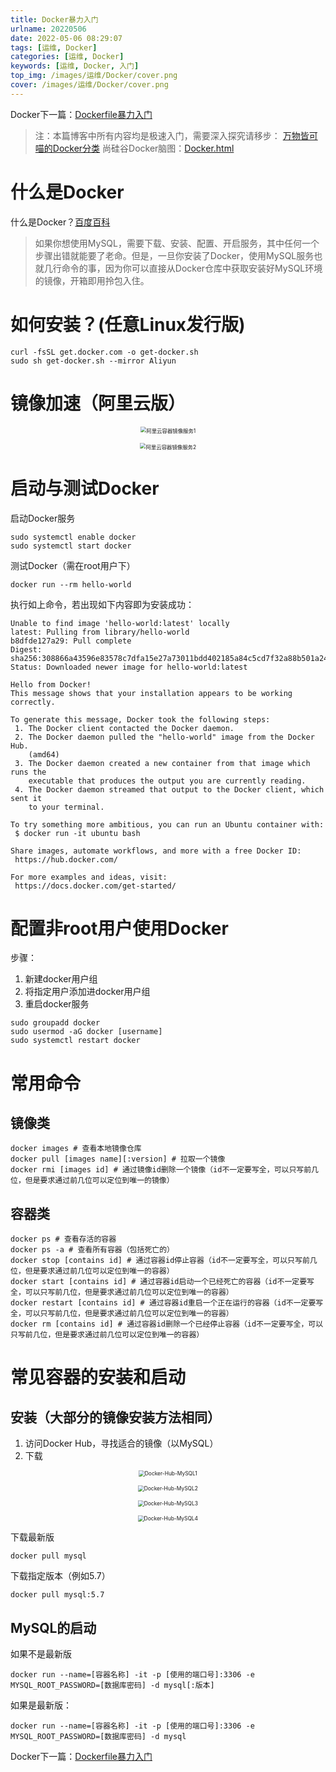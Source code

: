 ```yaml
---
title: Docker暴力入门
urlname: 20220506
date: 2022-05-06 08:29:07
tags: [运维, Docker]
categories: [运维, Docker]
keywords: [运维, Docker, 入门]
top_img: /images/运维/Docker/cover.png
cover: /images/运维/Docker/cover.png
---
```


Docker下一篇：<a href="/p/20220507/" target="_blank">Dockerfile暴力入门</a>

> 注：本篇博客中所有内容均是极速入门，需要深入探究请移步：
> [万物皆可喵的Docker分类](https://developer-help.cn/index.php/category/Docker/)
> 尚硅谷Docker脑图：<a href="/docker.html" target="_blank">Docker.html</a>

# 什么是Docker
什么是Docker？[百度百科](https://baike.baidu.com/item/Docker/13344470)

> 如果你想使用MySQL，需要下载、安装、配置、开启服务，其中任何一个步骤出错就能要了老命。但是，一旦你安装了Docker，使用MySQL服务也就几行命令的事，因为你可以直接从Docker仓库中获取安装好MySQL环境的镜像，开箱即用拎包入住。

# 如何安装？(任意Linux发行版)
```shell
curl -fsSL get.docker.com -o get-docker.sh
sudo sh get-docker.sh --mirror Aliyun
```

# 镜像加速（阿里云版）
<p style="text-align: center;"><img src="/images/运维/Docker/1-1阿里云容器镜像服务1.png" alt="阿里云容器镜像服务1" style="zoom: 60%;"></p>
<p style="text-align: center;"><img src="/images/运维/Docker/1-2阿里云容器镜像服务2.png" alt="阿里云容器镜像服务2" style="zoom: 60%;"></p>

# 启动与测试Docker
启动Docker服务
```shell
sudo systemctl enable docker
sudo systemctl start docker
```
测试Docker（需在root用户下）
```shell
docker run --rm hello-world
```
执行如上命令，若出现如下内容即为安装成功：
```shell
Unable to find image 'hello-world:latest' locally
latest: Pulling from library/hello-world
b8dfde127a29: Pull complete
Digest: sha256:308866a43596e83578c7dfa15e27a73011bdd402185a84c5cd7f32a88b501a24
Status: Downloaded newer image for hello-world:latest

Hello from Docker!
This message shows that your installation appears to be working correctly.

To generate this message, Docker took the following steps:
 1. The Docker client contacted the Docker daemon.
 2. The Docker daemon pulled the "hello-world" image from the Docker Hub.
    (amd64)
 3. The Docker daemon created a new container from that image which runs the
    executable that produces the output you are currently reading.
 4. The Docker daemon streamed that output to the Docker client, which sent it
    to your terminal.

To try something more ambitious, you can run an Ubuntu container with:
 $ docker run -it ubuntu bash

Share images, automate workflows, and more with a free Docker ID:
 https://hub.docker.com/

For more examples and ideas, visit:
 https://docs.docker.com/get-started/
```

# 配置非root用户使用Docker
步骤：
1. 新建docker用户组
2. 将指定用户添加进docker用户组
3. 重启docker服务
```shell
sudo groupadd docker
sudo usermod -aG docker [username]
sudo systemctl restart docker
```

# 常用命令
## 镜像类
```shell
docker images # 查看本地镜像仓库
docker pull [images name][:version] # 拉取一个镜像
docker rmi [images id] # 通过镜像id删除一个镜像（id不一定要写全，可以只写前几位，但是要求通过前几位可以定位到唯一的镜像）
```
## 容器类
```shell
docker ps # 查看存活的容器
docker ps -a # 查看所有容器（包括死亡的）
docker stop [contains id] # 通过容器id停止容器（id不一定要写全，可以只写前几位，但是要求通过前几位可以定位到唯一的容器）
docker start [contains id] # 通过容器id启动一个已经死亡的容器（id不一定要写全，可以只写前几位，但是要求通过前几位可以定位到唯一的容器）
docker restart [contains id] # 通过容器id重启一个正在运行的容器（id不一定要写全，可以只写前几位，但是要求通过前几位可以定位到唯一的容器）
docker rm [contains id] # 通过容器id删除一个已经停止容器（id不一定要写全，可以只写前几位，但是要求通过前几位可以定位到唯一的容器）
```


# 常见容器的安装和启动
## 安装（大部分的镜像安装方法相同）
1. 访问Docker Hub，寻找适合的镜像（以MySQL）
2. 下载

<p style="text-align: center;"><img src="/images/运维/Docker/1-3Docker-Hub-MySQL1.png" alt="Docker-Hub-MySQL1" style="zoom: 60%;"></p>
<p style="text-align: center;"><img src="/images/运维/Docker/1-4Docker-Hub-MySQL2.png" alt="Docker-Hub-MySQL2" style="zoom: 60%;"></p>
<p style="text-align: center;"><img src="/images/运维/Docker/1-5Docker-Hub-MySQL3.png" alt="Docker-Hub-MySQL3" style="zoom: 60%;"></p>
<p style="text-align: center;"><img src="/images/运维/Docker/1-6Docker-Hub-MySQL4.png" alt="Docker-Hub-MySQL4" style="zoom: 60%;"></p>

下载最新版
```shell
docker pull mysql
```

下载指定版本（例如5.7）
```shell
docker pull mysql:5.7
```

## MySQL的启动
如果不是最新版
```shell
docker run --name=[容器名称] -it -p [使用的端口号]:3306 -e MYSQL_ROOT_PASSWORD=[数据库密码] -d mysql[:版本]
```
如果是最新版：
```shell
docker run --name=[容器名称] -it -p [使用的端口号]:3306 -e MYSQL_ROOT_PASSWORD=[数据库密码] -d mysql
```


Docker下一篇：<a href="/p/20220507/" target="_blank">Dockerfile暴力入门</a>

